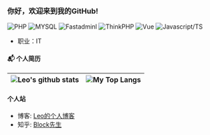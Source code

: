 ### 你好，欢迎来到我的GitHub!



![PHP](https://img.shields.io/badge/PHP-%E8%AF%AD%E8%A8%80-blue)
![MYSQL](https://img.shields.io/badge/MySQL-%E6%95%B0%E6%8D%AE%E5%BA%93-yellow)
![Fastadminl](https://img.shields.io/badge/Fastadmin-%E6%A1%86%E6%9E%B6-orange)
![ThinkPHP](https://img.shields.io/badge/ThinkPHP-%E6%A1%86%E6%9E%B6-green)
![Vue](https://img.shields.io/badge/VUE--%E6%A1%86%E6%9E%B6-green)
![Javascript/TS](https://img.shields.io/badge/JS/TS--%E8%AF%AD%E8%A8%80-blue)
- 职业：IT


#### 📬 个人简历

|![Leo's github stats](https://github-readme-stats.vercel.app/api?username=lixiaoyu77&show_icons=true&locale=en&hide_border=true)|![My Top Langs](https://github-readme-stats.vercel.app/api/top-langs/?username=lixiaoyu77&locale=en&hide_border=true&layout=compact)|
|-|-|


#### 个人站
- 博客: [Leo的个人博客](https://xy77.live/)
- 知乎: [Block先生](https://www.zhihu.com/people/blake-25-47)

